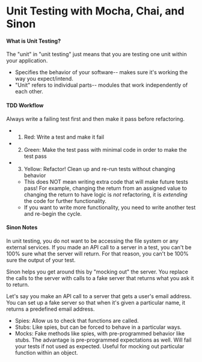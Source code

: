 # Unit Testing with Mocha, Chai, and Sinon

#### What is Unit Testing?

The "unit" in "unit testing" just means that you are testing one unit within your application.
- Specifies the behavior of your software-- makes sure it's working the way you expect/intend.
- "Unit" refers to individual parts-- modules that work independently of each other.

#### TDD Workflow

Always write a failing test first and then make it pass before refactoring.

- 1. Red: Write a test and make it fail
- 2. Green: Make the test pass with minimal code in order to make the test pass
- 3. Yellow: Refactor! Clean up and re-run tests without changing behavior
  - This does NOT mean writing extra code that will make future tests pass! For example, changing the return from an assigned value to changing the return to have logic is _not_ refactoring, it is _extending_ the code for further functionality.
  - If you want to write more functionality, you need to write another test and re-begin the cycle.

#### Sinon Notes

In unit testing, you do not want to be accessing the file system or any external services. If you made an API call to a server in a test, you can't be 100% sure what the server will return. For that reason, you can't be 100% sure the output of your test.

Sinon helps you get around this by "mocking out" the server. You replace the calls to the server with calls to a fake server that returns what you ask it to return.

Let's say you make an API call to a server that gets a user's email address. You can set up a fake server so that when it's given a particular name, it returns a predefined email address.

- Spies: Allow us to check that functions are called.
- Stubs: Like spies, but can be forced to behave in a particular ways.
- Mocks: Fake methods like spies, with pre-programmed behavior like stubs. The advantage is pre-programmed expectations as well. Will fail your tests if not used as expected. Useful for mocking out particular function within an object.
